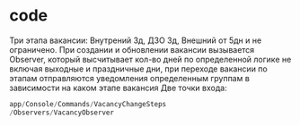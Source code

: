 # code
Три этапа вакансии:
Внутрений 3д, 
ДЗО 3д,
Внешний от 5дн и не ограничено. 
При создании и обновлении вакансии вызывается Observer, который высчитывает кол-во дней по определенной логике не включая выходные и  праздничные дни, 
при переходе вакансии по этапам отправляются уведомления определенным группам в зависимости на каком этапе вакансия
Две точки входа:
```php
app/Console/Commands/VacancyChangeSteps
/Observers/VacancyObserver
```
